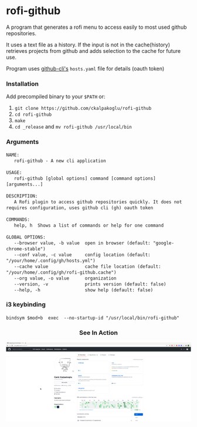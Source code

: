# rofi-github
A program that generates a rofi menu to access easily to most used github repositories.

It uses a text file as a history. If the input is not in the cache(history) retrieves projects from github and adds selection to the cache for future use.

Program uses [github-cli's](https://github.com/cli/cli) `hosts.yaml` file for details (oauth token)

### Installation
Add precompiled binary to your `$PATH` or: 
1. `git clone https://github.com/ckalpakoglu/rofi-github`
2. `cd rofi-github`
3. `make` 
4. `cd _release` and `mv rofi-github /usr/local/bin` 


### Arguments
```
NAME:
   rofi-github - A new cli application

USAGE:
   rofi-github [global options] command [command options] [arguments...]

DESCRIPTION:
   A Rofi plugin to access github repositories quickly. It does not requires configuration, uses github cli (gh) oauth token

COMMANDS:
   help, h  Shows a list of commands or help for one command

GLOBAL OPTIONS:
   --browser value, -b value  open in browser (default: "google-chrome-stable")
   --conf value, -c value     config location (default: "/your/home/.config/gh/hosts.yml")
   --cache value              cache file location (default: "/your/home/.config/gh/rofi-github.cache")
   --org value, -o value      organization
   --version, -v              prints version (default: false)
   --help, -h                 show help (default: false)
```

### i3 keybinding
`bindsym $mod+b  exec  --no-startup-id "/usr/local/bin/rofi-github"` 

<div align="center">
<h3>See In Action</h3>
<img src="https://github.com/ckalpakoglu/rofi-github/blob/main/.meta/rofi-github.gif">
